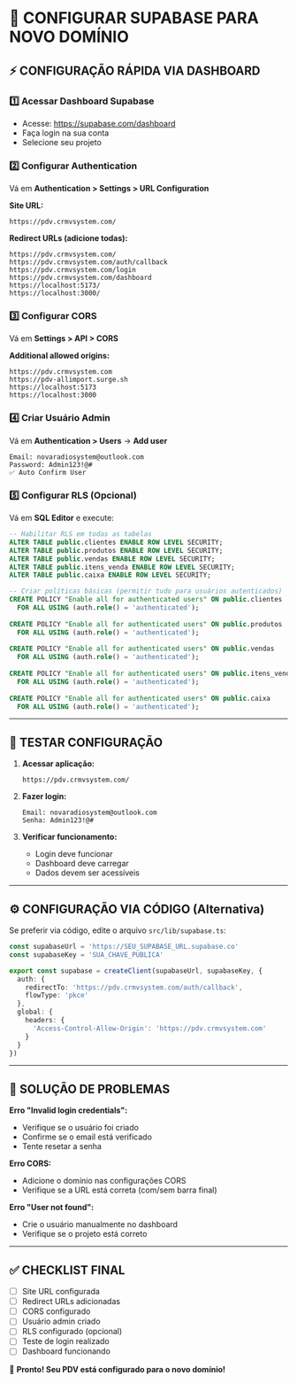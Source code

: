 # 🚀 CONFIGURAR SUPABASE PARA NOVO DOMÍNIO

## ⚡ CONFIGURAÇÃO RÁPIDA VIA DASHBOARD

### 1️⃣ Acessar Dashboard Supabase
- Acesse: https://supabase.com/dashboard
- Faça login na sua conta
- Selecione seu projeto

### 2️⃣ Configurar Authentication
Vá em **Authentication > Settings > URL Configuration**

**Site URL:**
```
https://pdv.crmvsystem.com/
```

**Redirect URLs (adicione todas):**
```
https://pdv.crmvsystem.com/
https://pdv.crmvsystem.com/auth/callback
https://pdv.crmvsystem.com/login
https://pdv.crmvsystem.com/dashboard
https://localhost:5173/
https://localhost:3000/
```

### 3️⃣ Configurar CORS
Vá em **Settings > API > CORS**

**Additional allowed origins:**
```
https://pdv.crmvsystem.com
https://pdv-allimport.surge.sh
https://localhost:5173
https://localhost:3000
```

### 4️⃣ Criar Usuário Admin
Vá em **Authentication > Users** → **Add user**

```
Email: novaradiosystem@outlook.com
Password: Admin123!@#
✅ Auto Confirm User
```

### 5️⃣ Configurar RLS (Opcional)
Vá em **SQL Editor** e execute:

```sql
-- Habilitar RLS em todas as tabelas
ALTER TABLE public.clientes ENABLE ROW LEVEL SECURITY;
ALTER TABLE public.produtos ENABLE ROW LEVEL SECURITY;
ALTER TABLE public.vendas ENABLE ROW LEVEL SECURITY;
ALTER TABLE public.itens_venda ENABLE ROW LEVEL SECURITY;
ALTER TABLE public.caixa ENABLE ROW LEVEL SECURITY;

-- Criar políticas básicas (permitir tudo para usuários autenticados)
CREATE POLICY "Enable all for authenticated users" ON public.clientes
  FOR ALL USING (auth.role() = 'authenticated');
  
CREATE POLICY "Enable all for authenticated users" ON public.produtos
  FOR ALL USING (auth.role() = 'authenticated');
  
CREATE POLICY "Enable all for authenticated users" ON public.vendas
  FOR ALL USING (auth.role() = 'authenticated');
  
CREATE POLICY "Enable all for authenticated users" ON public.itens_venda
  FOR ALL USING (auth.role() = 'authenticated');
  
CREATE POLICY "Enable all for authenticated users" ON public.caixa
  FOR ALL USING (auth.role() = 'authenticated');
```

---

## 🧪 TESTAR CONFIGURAÇÃO

1. **Acessar aplicação:**
   ```
   https://pdv.crmvsystem.com/
   ```

2. **Fazer login:**
   ```
   Email: novaradiosystem@outlook.com
   Senha: Admin123!@#
   ```

3. **Verificar funcionamento:**
   - Login deve funcionar
   - Dashboard deve carregar
   - Dados devem ser acessíveis

---

## ⚙️ CONFIGURAÇÃO VIA CÓDIGO (Alternativa)

Se preferir via código, edite o arquivo `src/lib/supabase.ts`:

```typescript
const supabaseUrl = 'https://SEU_SUPABASE_URL.supabase.co'
const supabaseKey = 'SUA_CHAVE_PUBLICA'

export const supabase = createClient(supabaseUrl, supabaseKey, {
  auth: {
    redirectTo: 'https://pdv.crmvsystem.com/auth/callback',
    flowType: 'pkce'
  },
  global: {
    headers: {
      'Access-Control-Allow-Origin': 'https://pdv.crmvsystem.com'
    }
  }
})
```

---

## 🔧 SOLUÇÃO DE PROBLEMAS

**Erro "Invalid login credentials":**
- Verifique se o usuário foi criado
- Confirme se o email está verificado
- Tente resetar a senha

**Erro CORS:**
- Adicione o domínio nas configurações CORS
- Verifique se a URL está correta (com/sem barra final)

**Erro "User not found":**
- Crie o usuário manualmente no dashboard
- Verifique se o projeto está correto

---

## ✅ CHECKLIST FINAL

- [ ] Site URL configurada
- [ ] Redirect URLs adicionadas
- [ ] CORS configurado
- [ ] Usuário admin criado
- [ ] RLS configurado (opcional)
- [ ] Teste de login realizado
- [ ] Dashboard funcionando

🎉 **Pronto! Seu PDV está configurado para o novo domínio!**
